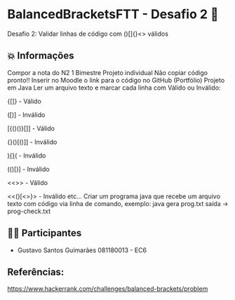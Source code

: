 # BalancedBracketsFTT - Desafio 2 📝
Desafio 2: Validar linhas de código com ()[]{}<> válidos


## 💥 Informações 

Compor a nota do N2 1 Bimestre
Projeto individual
Não copiar código pronto!!
Inserir no Moodle o link para o código no GitHub (Portfólio)
Projeto em Java
Ler um arquivo texto e marcar cada linha com Válido ou Inválido:

{[]} - Válido

([)] - Inválido

[{()()}[]] - Válido

{}()[()]] - Inválido

)[{}]()( - Inválido

(()[)] - Inválido

<<[]()>> - Válido

<<()[<>}> - Inválido
etc...
Criar um programa java que recebe um arquivo texto com código via linha de comando, exemplo:
java gera prog.txt 
saída -> prog-check.txt

## 👨‍💻  Participantes
- Gustavo Santos Guimarães 081180013 - EC6

## Referências:

https://www.hackerrank.com/challenges/balanced-brackets/problem

